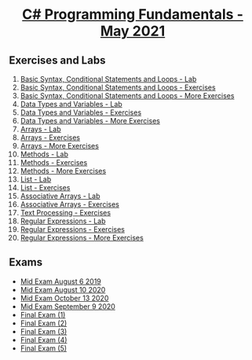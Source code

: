 # <a href="https://softuni.bg/trainings/3369/programming-fundamentals-with-csharp-java-javascript-and-python-may-2021"><p align="center"> C# Programming Fundamentals - May 2021<p>
</a>



## Exercises and Labs
1. <a href="https://github.com/kace123/Software-University-SoftUni-/tree/main/C%23%20Programming%20Fundamentals%20-%20Exercises%20and%20Exams/C%23%20Fundamentals%20-%20Exercises/Basic%20Syntax%2C%20Conditional%20Statements%20and%20Loops%20-%20Lab" > Basic Syntax, Conditional Statements and Loops - Lab </a> 
2. <a href="https://github.com/kace123/Software-University-SoftUni-/tree/main/C%23%20Programming%20Fundamentals%20-%20Exercises%20and%20Exams/C%23%20Fundamentals%20-%20Exercises/Basic%20Syntax%2C%20Conditional%20Statements%20and%20Loops%20-%20Exercises" > Basic Syntax, Conditional Statements and Loops - Exercises </a> 
3. <a href="https://github.com/kace123/Software-University-SoftUni-/tree/main/C%23%20Programming%20Fundamentals%20-%20Exercises%20and%20Exams/C%23%20Fundamentals%20-%20Exercises/Basic%20Syntax%2C%20Conditional%20Statements%20and%20Loops%20-%20More%20Exercises" > Basic Syntax, Conditional Statements and Loops - More Exercises </a> 
4. <a href="https://github.com/kace123/Software-University-SoftUni-/tree/main/C%23%20Programming%20Fundamentals%20-%20Exercises%20and%20Exams/C%23%20Fundamentals%20-%20Exercises/Data%20Typers%20and%20Variables%20-%20Lab" > Data Types and Variables - Lab </a> 
5. <a href="https://github.com/kace123/Software-University-SoftUni-/tree/main/C%23%20Programming%20Fundamentals%20-%20Exercises%20and%20Exams/C%23%20Fundamentals%20-%20Exercises/Data%20Typers%20and%20Variables%20-%20Exercises" > Data Types and Variables - Exercises </a> 
6. <a href="https://github.com/kace123/Software-University-SoftUni-/tree/main/C%23%20Programming%20Fundamentals%20-%20Exercises%20and%20Exams/C%23%20Fundamentals%20-%20Exercises/Data%20Typers%20and%20Variables%20-%20More%20Exercises" > Data Types and Variables - More Exercises </a> 
7. <a href="https://github.com/kace123/Software-University-SoftUni-/tree/main/C%23%20Programming%20Fundamentals%20-%20Exercises%20and%20Exams/C%23%20Fundamentals%20-%20Exercises/Arrays%20-%20Lab" > Arrays - Lab </a> 
8. <a href="https://github.com/kace123/Software-University-SoftUni-/tree/main/C%23%20Programming%20Fundamentals%20-%20Exercises%20and%20Exams/C%23%20Fundamentals%20-%20Exercises/Arrays%20-%20Exercises" > Arrays - Exercises </a> 
9. <a href="https://github.com/kace123/Software-University-SoftUni-/tree/main/C%23%20Programming%20Fundamentals%20-%20Exercises%20and%20Exams/C%23%20Fundamentals%20-%20Exercises/Arrays%20-%20More%20Exercises/EncryptSortAndPrintArray" > Arrays - More Exercises </a> 
10. <a href="https://github.com/kace123/Software-University-SoftUni-/tree/main/C%23%20Programming%20Fundamentals%20-%20Exercises%20and%20Exams/C%23%20Fundamentals%20-%20Exercises/Methods%20-%20Lab" > Methods - Lab </a> 
11. <a href="https://github.com/kace123/Software-University-SoftUni-/tree/main/C%23%20Programming%20Fundamentals%20-%20Exercises%20and%20Exams/C%23%20Fundamentals%20-%20Exercises/Methods%20-%20Exercises" > Methods - Exercises </a> 
12. <a href="https://github.com/kace123/Software-University-SoftUni-/tree/main/C%23%20Programming%20Fundamentals%20-%20Exercises%20and%20Exams/C%23%20Fundamentals%20-%20Exercises/Methods%20-%20More%20Exercises" > Methods - More Exercises </a> 
13. <a href="https://github.com/kace123/Software-University-SoftUni-/tree/main/C%23%20Programming%20Fundamentals%20-%20Exercises%20and%20Exams/C%23%20Fundamentals%20-%20Exercises/Lists%20-%20Lab" > List - Lab </a> 
14. <a href="https://github.com/kace123/Software-University-SoftUni-/tree/main/C%23%20Programming%20Fundamentals%20-%20Exercises%20and%20Exams/C%23%20Fundamentals%20-%20Exercises/Lists%20-%20Exercises" > List - Exercises </a> 
15. <a href="https://github.com/kace123/Software-University-SoftUni-/tree/main/C%23%20Programming%20Fundamentals%20-%20Exercises%20and%20Exams/C%23%20Fundamentals%20-%20Exercises/Associative%20Arrays%20-%20Lab" > Associative Arrays - Lab </a> 
16. <a href="https://github.com/kace123/Software-University-SoftUni-/tree/main/C%23%20Programming%20Fundamentals%20-%20Exercises%20and%20Exams/C%23%20Fundamentals%20-%20Exercises/Associative%20Arrays%20-%20Exercises" > Associative Arrays - Exercises </a> 
17. <a href="https://github.com/kace123/Software-University-SoftUni-/tree/main/C%23%20Programming%20Fundamentals%20-%20Exercises%20and%20Exams/C%23%20Fundamentals%20-%20Exercises/Text%20Processing%20-%20Exercises" > Text Processing - Exercises </a> 
18. <a href="https://github.com/kace123/Software-University-SoftUni-/tree/main/C%23%20Programming%20Fundamentals%20-%20Exercises%20and%20Exams/C%23%20Fundamentals%20-%20Exercises/Regular%20Experssions%20-%20Lab" > Regular Expressions - Lab </a>
19. <a href="https://github.com/kace123/Software-University-SoftUni-/tree/main/C%23%20Programming%20Fundamentals%20-%20Exercises%20and%20Exams/C%23%20Fundamentals%20-%20Exercises/Regular%20Experssions%20-%20Exercises" > Regular Expressions - Exercises </a>
20. <a href="https://github.com/kace123/Software-University-SoftUni-/tree/main/C%23%20Programming%20Fundamentals%20-%20Exercises%20and%20Exams/C%23%20Fundamentals%20-%20Exercises/Regular%20Experssions%20-%20More%20Exercises" > Regular Expressions - More Exercises </a>

## Exams
- <a href="https://github.com/kace123/Software-University-SoftUni-/tree/main/C%23%20Programming%20Fundamentals%20-%20Exercises%20and%20Exams/C%23%20Fundamentals%20-%20Exams/Mid%20Exams/Mid%20Exam%20August%206%202019" >Mid Exam August 6 2019</a> 
- <a href="https://github.com/kace123/Software-University-SoftUni-/tree/main/C%23%20Programming%20Fundamentals%20-%20Exercises%20and%20Exams/C%23%20Fundamentals%20-%20Exams/Mid%20Exams/Mid%20Exam%20August%2010%202020" >Mid Exam August 10 2020</a> 
- <a href="https://github.com/kace123/Software-University-SoftUni-/tree/main/C%23%20Programming%20Fundamentals%20-%20Exercises%20and%20Exams/C%23%20Fundamentals%20-%20Exams/Mid%20Exams/Mid%20Exam%20October%2013%202020" >Mid Exam October 13 2020</a> 
- <a href="https://github.com/kace123/Software-University-SoftUni-/tree/main/C%23%20Programming%20Fundamentals%20-%20Exercises%20and%20Exams/C%23%20Fundamentals%20-%20Exams/Mid%20Exams/Mid%20Exam%20September%209%202020" >Mid Exam September 9 2020</a> 
- <a href="https://github.com/kace123/Software-University-SoftUni-/tree/main/C%23%20Programming%20Fundamentals%20-%20Exercises%20and%20Exams/C%23%20Fundamentals%20-%20Exams/Final%20Exams/Final%20Exam%20(1)"> Final Exam (1) </a>
- <a href="https://github.com/kace123/Software-University-SoftUni-/tree/main/C%23%20Programming%20Fundamentals%20-%20Exercises%20and%20Exams/C%23%20Fundamentals%20-%20Exams/Final%20Exams/Final%20Exam%20(2)"> Final Exam (2) </a>
- <a href="https://github.com/kace123/Software-University-SoftUni-/tree/main/C%23%20Programming%20Fundamentals%20-%20Exercises%20and%20Exams/C%23%20Fundamentals%20-%20Exams/Final%20Exams/Final%20Exam%20(3)"> Final Exam (3) </a>
- <a href="https://github.com/kace123/Software-University-SoftUni-/tree/main/C%23%20Programming%20Fundamentals%20-%20Exercises%20and%20Exams/C%23%20Fundamentals%20-%20Exams/Final%20Exams/Final%20Exam%20(4)"> Final Exam (4) </a>
- <a href="https://github.com/kace123/Software-University-SoftUni-/tree/main/C%23%20Programming%20Fundamentals%20-%20Exercises%20and%20Exams/C%23%20Fundamentals%20-%20Exams/Final%20Exams/Final%20Exam%20(5)"> Final Exam (5) </a>


